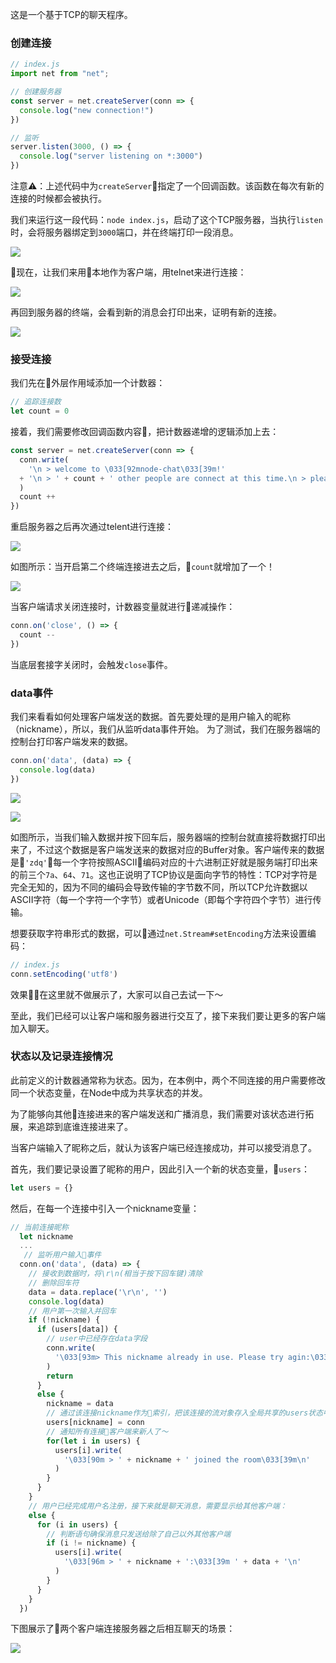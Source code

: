 这是一个基于TCP的聊天程序。

### 创建连接

```js
// index.js
import net from "net";

// 创建服务器
const server = net.createServer(conn => {
  console.log("new connection!")
})

// 监听
server.listen(3000, () => {
  console.log("server listening on *:3000")
})
```

注意⚠️：上述代码中为``createServer``指定了一个回调函数。该函数在每次有新的连接的时候都会被执行。

我们来运行这一段代码：``node index.js``，启动了这个TCP服务器，当执行``listen``时，会将服务器绑定到``3000``端口，并在终端打印一段消息。

![](https://github.com/Zendq1998/http_learning/blob/master/tcp-chat/img/1.png?raw=true)

现在，让我们来用本地作为客户端，用telnet来进行连接：

![](https://github.com/Zendq1998/http_learning/blob/master/tcp-chat/img/2.png?raw=true)

再回到服务器的终端，会看到新的消息会打印出来，证明有新的连接。

![](https://github.com/Zendq1998/http_learning/blob/master/tcp-chat/img/3.png?raw=true)

### 接受连接

我们先在外层作用域添加一个计数器：

```js
// 追踪连接数
let count = 0
```

接着，我们需要修改回调函数内容，把计数器递增的逻辑添加上去：

```js
const server = net.createServer(conn => {
  conn.write(
    '\n > welcome to \033[92mnode-chat\033[39m!'
  + '\n > ' + count + ' other people are connect at this time.\n > please write your name and press enter: '
  )
  count ++
})
```

重启服务器之后再次通过telent进行连接：

![](https://github.com/Zendq1998/http_learning/blob/master/tcp-chat/img/4.png?raw=true)


如图所示：当开启第二个终端连接进去之后，``count``就增加了一个！

![](https://github.com/Zendq1998/http_learning/blob/master/tcp-chat/img/5.png?raw=true)

当客户端请求关闭连接时，计数器变量就进行递减操作：

```js
conn.on('close', () => {
  count --
})
```

当底层套接字关闭时，会触发``close``事件。

### data事件

我们来看看如何处理客户端发送的数据。首先要处理的是用户输入的昵称（nickname），所以，我们从监听data事件开始。
为了测试，我们在服务器端的控制台打印客户端发来的数据。

```js
conn.on('data', (data) => {
  console.log(data)
})
```

![](https://github.com/Zendq1998/http_learning/blob/master/tcp-chat/img/6.png?raw=true)

![](https://github.com/Zendq1998/http_learning/blob/master/tcp-chat/img/7.png?raw=true)

如图所示，当我们输入数据并按下回车后，服务器端的控制台就直接将数据打印出来了，不过这个数据是客户端发送来的数据对应的Buffer对象。客户端传来的数据是``'zdq'``每一个字符按照ASCII编码对应的十六进制正好就是服务端打印出来的前三个``7a``、``64``、``71``。这也正说明了TCP协议是面向字节的特性：TCP对字符是完全无知的，因为不同的编码会导致传输的字节数不同，所以TCP允许数据以ASCII字符（每一个字符一个字节）或者Unicode（即每个字符四个字节）进行传输。

想要获取字符串形式的数据，可以通过``net.Stream#setEncoding``方法来设置编码：

```js
// index.js
conn.setEncoding('utf8')
```

效果在这里就不做展示了，大家可以自己去试一下～

至此，我们已经可以让客户端和服务器进行交互了，接下来我们要让更多的客户端加入聊天。

### 状态以及记录连接情况

此前定义的计数器通常称为状态。因为，在本例中，两个不同连接的用户需要修改同一个状态变量，在Node中成为共享状态的并发。

为了能够向其他连接进来的客户端发送和广播消息，我们需要对该状态进行拓展，来追踪到底谁连接进来了。

当客户端输入了昵称之后，就认为该客户端已经连接成功，并可以接受消息了。

首先，我们要记录设置了昵称的用户，因此引入一个新的状态变量，``users``：

```js
let users = {}
```

然后，在每一个连接中引入一个nickname变量：

```js
// 当前连接昵称
  let nickname
  ...
   // 监听用户输入事件
  conn.on('data', (data) => {
    // 接收到数据时，将\r\n(相当于按下回车键)清除
    // 删除回车符
    data = data.replace('\r\n', '')
    console.log(data)
    // 用户第一次输入并回车
    if (!nickname) {
      if (users[data]) {
        // user中已经存在data字段
        conn.write(
          '\033[93m> This nickname already in use. Please try agin:\033[39m '
        )
        return
      }
      else {
        nickname = data
        // 通过该连接nickname作为索引，把该连接的流对象存入全局共享的users状态中
        users[nickname] = conn
        // 通知所有连接客户端来新人了～
        for(let i in users) {
          users[i].write(
            '\033[90m > ' + nickname + ' joined the room\033[39m\n'
          )
        }
      }
    }
    // 用户已经完成用户名注册，接下来就是聊天消息，需要显示给其他客户端：
    else {
      for (i in users) {
        // 判断语句确保消息只发送给除了自己以外其他客户端
        if (i != nickname) {
          users[i].write(
            '\033[96m > ' + nickname + ':\033[39m ' + data + '\n'
          )
        }
      }
    }
  })
```

下图展示了两个客户端连接服务器之后相互聊天的场景：

![](https://github.com/Zendq1998/http_learning/blob/master/tcp-chat/img/8.jpg?raw=true)





